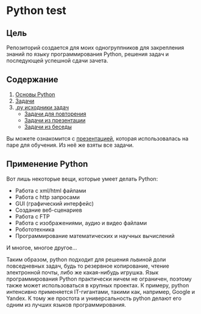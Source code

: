 # Python test

## Цель

Репозиторий создается для моих одногруппников для закрепления знаний по языку программирования Python, решения задач и последующей успешной сдачи зачета.

## Содержание

1. [Основы Python](https://github.com/diasvixub/python-test/blob/main/lessons.md)
2. [Задачи](https://github.com/diasvixub/python-test/blob/main/tasks.md)
3. [.py исходники задач](https://github.com/diasvixub/python-test/tree/main/py)
    - [Задачи для повторения](https://github.com/diasvixub/python-test/tree/main/py/test)
    - [Задачи из презентации](https://github.com/diasvixub/python-test/tree/main/py/ex)
    - [Задачи из беседы](https://github.com/diasvixub/python-test/tree/main/py/vk)

Вы можете ознакомится с [презентацией](https://github.com/diasvixub/python-test/blob/main/Презентация.ppt), которая использовалась на паре для обучения. Из неё же взяты все задачи.

## Применение Python

Вот лишь некоторые вещи, которые умеет делать Python:

- Работа с xml/html файлами
- Работа с http запросами
- GUI (графический интерфейс)
- Создание веб-сценариев
- Работа с FTP
- Работа с изображениями, аудио и видео файлами
- Робототехника
- Программирование математических и научных вычислений

И многое, многое другое...

Таким образом, python подходит для решения львиной доли повседневных задач, будь то резервное копирование, чтение электронной почты, либо же какая-нибудь игрушка. Язык программирования Python практически ничем не ограничен, поэтому также может использоваться в крупных проектах. К примеру, python интенсивно применяется IT-гигантами, такими как, например, Google и Yandex. К тому же простота и универсальность python делают его одним из лучших языков программирования.
